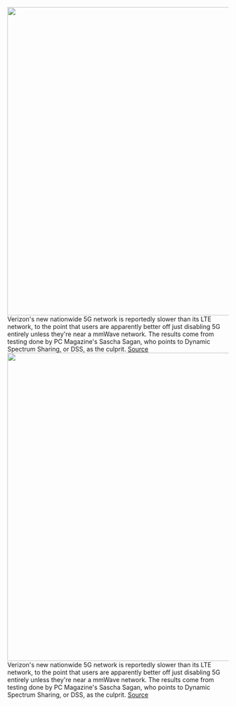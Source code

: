 <img src='https://cdn.vox-cdn.com/thumbor/DgaK8pyI-5Neu65cYIXjia6K0XM=/0x0:2040x1360/1200x800/filters:focal(620x707:946x1033)/cdn.vox-cdn.com/uploads/chorus_image/image/68569333/vzw-042.0.0.jpg' width='700px' /><br/>
Verizon's new nationwide 5G network is reportedly slower than its LTE network, to the point that users are apparently better off just disabling 5G entirely unless they're near a mmWave network. The results come from testing done by PC Magazine's Sascha Sagan, who points to Dynamic Spectrum Sharing, or DSS, as the culprit.
<a href='https://www.theverge.com/2020/12/22/22196060/verizon-5g-slower-than-lte-speed-test'> Source <a/><img src='https://cdn.vox-cdn.com/thumbor/DgaK8pyI-5Neu65cYIXjia6K0XM=/0x0:2040x1360/1200x800/filters:focal(620x707:946x1033)/cdn.vox-cdn.com/uploads/chorus_image/image/68569333/vzw-042.0.0.jpg' width='700px' /><br/>
Verizon's new nationwide 5G network is reportedly slower than its LTE network, to the point that users are apparently better off just disabling 5G entirely unless they're near a mmWave network. The results come from testing done by PC Magazine's Sascha Sagan, who points to Dynamic Spectrum Sharing, or DSS, as the culprit.
<a href='https://www.theverge.com/2020/12/22/22196060/verizon-5g-slower-than-lte-speed-test'> Source <a/>